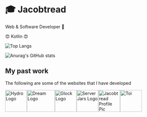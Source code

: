 
# 🎓 Jacobtread
Web & Software Developer  🤖

😍 Kotlin 😍

![Top Langs](https://github-readme-stats.vercel.app/api/top-langs/?username=jacobtread&layout=compact)

![Anurag's GitHub stats](https://github-readme-stats.vercel.app/api?username=jacobtread&show_icons=true)
## My past work
The following are some of the websites that I have developed

<img src="https://hydrocheats.net/img/logo.png" alt="Hydro Logo" width="70" height="70"><img src="https://dreamclient.xyz/assets/img/logo.png" alt="Dream Logo" width="90" height="70"><img src="https://glockclicker.xyz/assets/img/logo-min.png" alt="Glock Logo" width="70" height="70"><img src="https://serverjars.com/img/icon_small.png" alt="ServerJars Logo" width="70" height="70"><img src="https://jacobtread.github.io/img/jacobtread.png" alt="Jacobtread Profile Pic" width="70" height="70"><img src="https://toi.qrl.nz/icons/icon.svg" alt="Toi" width="70" height="70">





